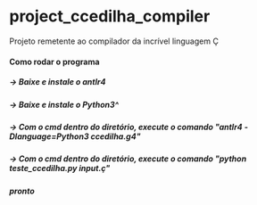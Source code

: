 # project_ccedilha_compiler
Projeto remetente ao compilador da incrível linguagem Ç

#### Como rodar o programa
##### -> Baixe e instale o antlr4
##### -> Baixe e instale o Python3^
##### -> Com o cmd dentro do diretório, execute o comando "antlr4 -Dlanguage=Python3 ccedilha.g4"
##### -> Com o cmd dentro do diretório, execute o comando "python teste_ccedilha.py input.ç"
##### pronto
